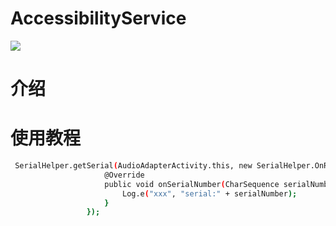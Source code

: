 # AccessibilityService
[![](https://jitpack.io/v/xushihai/MediaPicker.svg)](https://jitpack.io/#xushihai/MediaPicker)

# 介绍

# 使用教程

```sh
 SerialHelper.getSerial(AudioAdapterActivity.this, new SerialHelper.OnReadSerialListener() {
                     @Override
                     public void onSerialNumber(CharSequence serialNumber) {
                         Log.e("xxx", "serial:" + serialNumber);
                     }
                 });
```
